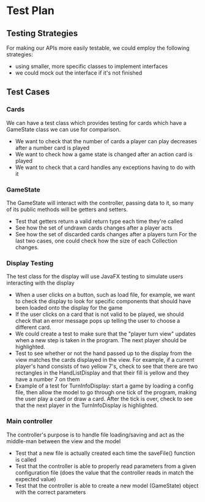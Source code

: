 # Test Plan

## Testing Strategies
For making our APIs more easily testable, we could employ the following strategies:
* using smaller, more specific classes to implement interfaces
* we could mock out the interface if it's not finished


## Test Cases

### Cards
We can have a test class which provides testing for cards which have a GameState class we can use for comparison.
* We want to check that the number of cards a player can play decreases
after a number card is played
* We want to check how a game state is changed after an action card is played
* We want to check that a card handles any exceptions having to do with it

### GameState
The GameState will interact with the controller, passing data to it, so many of its public methods will be getters and setters.
* Test that getters return a valid return type each time they're called
* See how the set of undrawn cards changes after a player acts
* See how the set of discarded cards changes after a players turn
For the last two cases, one could check how the size of each Collection changes.

### Display Testing
The test class for the display will use JavaFX testing to simulate users interacting with the display
* When a user clicks on a button, such as load file, for example, we want to check the display to look for specific components
that should have been loaded onto the display for the game
* If the user clicks on a card that is not valid to be played, we should check that an error message pops up telling
the user to choose a different card.
* We could create a test to make sure that the "player turn view" updates when a new step is taken in the program. The
next player should be highlighted.
* Test to see whether or not the hand passed up to the display from the view matches the cards displayed in the view. For 
example, if a current player's hand consists of two yellow 7's, check to see that there are two rectangles in the 
HandListDisplay and that their fill is yellow and they have a number 7 on them
* Example of a test for TurnInfoDisplay: start a game by loading a config file, then allow the model to go through one 
tick of the program, making the user play a card or draw a card. After the tick is over, check to see that the next player
in the TurnInfoDisplay is highlighted.

### Main controller
The controller's purpose is to handle file loading/saving and act as the middle-man between the view and the model
* Test that a new file is actually created each time the saveFile() function is called
* Test that the controller is able to properly read parameters from a given configuration file (does the value that
the controller reads in match the expected value)
* Test that the controller is able to create a new model (GameState) object with the correct parameters